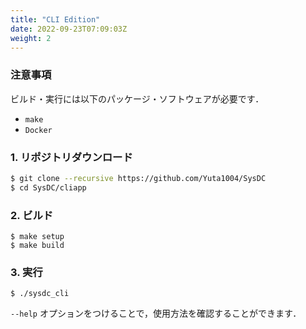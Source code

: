```yaml
---
title: "CLI Edition"
date: 2022-09-23T07:09:03Z
weight: 2
---
```


### 注意事項

ビルド・実行には以下のパッケージ・ソフトウェアが必要です．

- `make`
- `Docker`


### 1. リポジトリダウンロード

```sh
$ git clone --recursive https://github.com/Yuta1004/SysDC
$ cd SysDC/cliapp
```

### 2. ビルド

```
$ make setup
$ make build
```

### 3. 実行

```
$ ./sysdc_cli
```

`--help` オプションをつけることで，使用方法を確認することができます．
